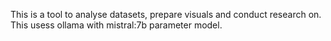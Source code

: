 This is a tool to analyse datasets, prepare visuals and conduct research on. This usess ollama with mistral:7b parameter model.

